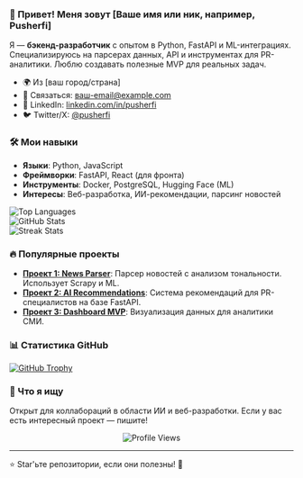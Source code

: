 ### 👋 Привет! Меня зовут [Ваше имя или ник, например, Pusherfi]
Я — **бэкенд-разработчик** с опытом в Python, FastAPI и ML-интеграциях. Специализируюсь на парсерах данных, API и инструментах для PR-аналитики. Люблю создавать полезные MVP для реальных задач.

- 🌍 Из [ваш город/страна]
- 📧 Связаться: [ваш-email@example.com](mailto:ваш-email@example.com)
- 💼 LinkedIn: [linkedin.com/in/pusherfi](https://linkedin.com/in/pusherfi)
- 🐦 Twitter/X: [@pusherfi](https://x.com/pusherfi)

### 🛠️ Мои навыки
- **Языки**: Python, JavaScript
- **Фреймворки**: FastAPI, React (для фронта)
- **Инструменты**: Docker, PostgreSQL, Hugging Face (ML)
- **Интересы**: Веб-разработка, ИИ-рекомендации, парсинг новостей

![Top Languages](https://github-readme-stats.vercel.app/api/top-langs/?username=pusherfi&layout=compact&theme=radical)  
![GitHub Stats](https://github-readme-stats.vercel.app/api?username=pusherfi&show_icons=true&theme=radical&hide_border=true)  
![Streak Stats](https://github-readme-streak-stats.herokuapp.com?user=pusherfi&theme=radical)

### 🔥 Популярные проекты
- **[Проект 1: News Parser](https://github.com/pusherfi/news-parser)**: Парсер новостей с анализом тональности. Использует Scrapy и ML.
- **[Проект 2: AI Recommendations](https://github.com/pusherfi/ai-recs)**: Система рекомендаций для PR-специалистов на базе FastAPI.
- **[Проект 3: Dashboard MVP](https://github.com/pusherfi/dashboard-mvp)**: Визуализация данных для аналитики СМИ.

### 📊 Статистика GitHub
[![GitHub Trophy](https://github-profile-trophy.vercel.app/?username=pusherfi)](https://github.com/ryo-ma/github-profile-trophy)

### 🎯 Что я ищу
Открыт для коллабораций в области ИИ и веб-разработки. Если у вас есть интересный проект — пишите!

<div align="center">
  <img src="https://komarev.com/ghpvc/?username=pusherfi&label=Profile%20views&color=0e75b6&style=flat" alt="Profile Views" />
</div>

---
⭐ Star'ьте репозитории, если они полезны! 🚀
